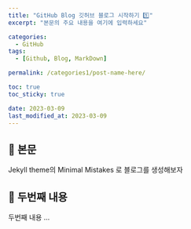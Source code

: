 ```yaml
---
title: "GitHub Blog 깃허브 블로그 시작하기 1️⃣"
excerpt: "본문의 주요 내용을 여기에 입력하세요"

categories:
  - GitHub
tags:
  - [Github, Blog, MarkDown]

permalink: /categories1/post-name-here/

toc: true
toc_sticky: true

date: 2023-03-09
last_modified_at: 2023-03-09
---
```


## 🦥 본문

Jekyll theme의 Minimal Mistakes 로 블로그를 생성해보자


## 🦥 두번째 내용

두번째 내용 ...